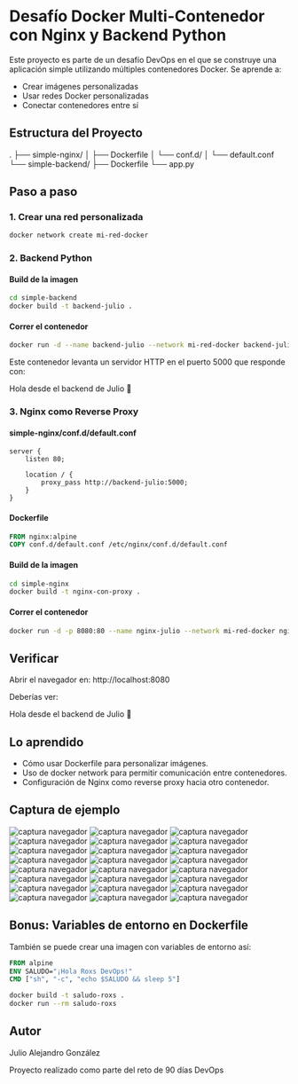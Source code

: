 # Desafío Docker Multi-Contenedor con Nginx y Backend Python

Este proyecto es parte de un desafío DevOps en el que se construye una aplicación simple utilizando múltiples contenedores Docker. Se aprende a:

- Crear imágenes personalizadas
- Usar redes Docker personalizadas
- Conectar contenedores entre sí

## Estructura del Proyecto

.
├── simple-nginx/
│   ├── Dockerfile
│   └── conf.d/
│       └── default.conf
└── simple-backend/
    ├── Dockerfile
    └── app.py

## Paso a paso

### 1. Crear una red personalizada

```bash
docker network create mi-red-docker
```

### 2. Backend Python

#### Build de la imagen

```bash
cd simple-backend
docker build -t backend-julio .
```

#### Correr el contenedor

```bash
docker run -d --name backend-julio --network mi-red-docker backend-julio
```

Este contenedor levanta un servidor HTTP en el puerto 5000 que responde con:

Hola desde el backend de Julio 🚀

### 3. Nginx como Reverse Proxy

#### simple-nginx/conf.d/default.conf

```nginx
server {
    listen 80;

    location / {
        proxy_pass http://backend-julio:5000;
    }
}
```

#### Dockerfile

```dockerfile
FROM nginx:alpine
COPY conf.d/default.conf /etc/nginx/conf.d/default.conf
```

#### Build de la imagen

```bash
cd simple-nginx
docker build -t nginx-con-proxy .
```

#### Correr el contenedor

```bash
docker run -d -p 8080:80 --name nginx-julio --network mi-red-docker nginx-con-proxy
```

## Verificar

Abrir el navegador en: http://localhost:8080

Deberías ver:

Hola desde el backend de Julio 🚀

## Lo aprendido

- Cómo usar Dockerfile para personalizar imágenes.
- Uso de docker network para permitir comunicación entre contenedores.
- Configuración de Nginx como reverse proxy hacia otro contenedor.

## Captura de ejemplo

![captura navegador](img/90DiasDevOps_Dia_12_1.png)
![captura navegador](img/90DiasDevOps_Dia_12_2.png)
![captura navegador](img/90DiasDevOps_Dia_12_3.png)
![captura navegador](img/90DiasDevOps_Dia_12_4.png)
![captura navegador](img/90DiasDevOps_Dia_12_5.png)
![captura navegador](img/90DiasDevOps_Dia_12_6.png)
![captura navegador](img/90DiasDevOps_Dia_12_7.png)
![captura navegador](img/90DiasDevOps_Dia_12_8.png)
![captura navegador](img/90DiasDevOps_Dia_12_9.png)
![captura navegador](img/90DiasDevOps_Dia_12_10.png)
![captura navegador](img/90DiasDevOps_Dia_12_11.png)
![captura navegador](img/90DiasDevOps_Dia_12_12.png)
![captura navegador](img/90DiasDevOps_Dia_12_13.png)
![captura navegador](img/90DiasDevOps_Dia_12_14.png)
![captura navegador](img/90DiasDevOps_Dia_12_15.png)
![captura navegador](img/90DiasDevOps_Dia_12_16.png)
![captura navegador](img/90DiasDevOps_Dia_12_17.png)
![captura navegador](img/90DiasDevOps_Dia_12_18.png)
![captura navegador](img/90DiasDevOps_Dia_12_19.png)
![captura navegador](img/90DiasDevOps_Dia_12_20.png)
![captura navegador](img/90DiasDevOps_Dia_12_21.png)
![captura navegador](img/90DiasDevOps_Dia_12_22.png)
![captura navegador](img/90DiasDevOps_Dia_12_23.png)
![captura navegador](img/90DiasDevOps_Dia_12_24.png)

## Bonus: Variables de entorno en Dockerfile

También se puede crear una imagen con variables de entorno así:

```Dockerfile
FROM alpine
ENV SALUDO="¡Hola Roxs DevOps!"
CMD ["sh", "-c", "echo $SALUDO && sleep 5"]
```

```bash
docker build -t saludo-roxs .
docker run --rm saludo-roxs
```

## Autor

Julio Alejandro González

Proyecto realizado como parte del reto de 90 días DevOps
